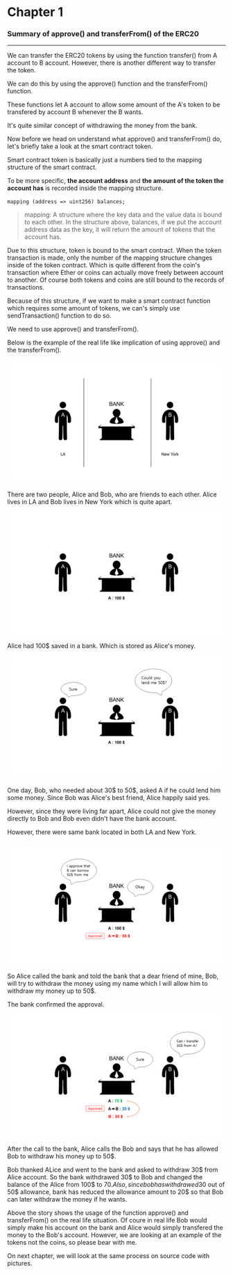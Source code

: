 # Chapter 1
### Summary of approve() and transferFrom() of the ERC20
---

We can transfer the ERC20 tokens by using the function transfer() from A account to B account. However, there is another different way to transfer the token.

We can do this by using the approve() function and the transferFrom() function.

These functions let A account to allow some amount of the A's token to be transfered by account B whenever the B wants.

It's quite similar concept of withdrawing the money from the bank.

Now before we head on understand what approve() and transferFrom() do, let's briefly take a look at the smart contract token.

Smart contract token is basically just a numbers tied to the mapping structure of the smart contract.

To be more specific, **the account address** and **the amount of the token the account has** is recorded inside the mapping structure.

~~~Solidity
mapping (address => uint256) balances;
~~~

> mapping: A structure where the key data and the value data is bound to each other.
In the structure above, balances, if we put the account address data as the key, it will return the amount of tokens that the account has.

Due to this structure, token is bound to the smart contract.
When the token transaction is made, only the number of the mapping structure changes inside of the token contract. Which is quite different from the coin's transaction where Ether or coins can actually move freely between account to another. Of course both tokens and coins are still bound to the records of transactions.

Because of this structure, if we want to make a smart contract function which requires some amount of tokens, we can's simply use sendTransaction() function to do so.

We need to use approve() and transferFrom().

Below is the example of the real life like implication of using approve() and the transferFrom().

![TACT_001](images/TCAT_001.PNG)

There are two people, Alice and Bob, who are friends to each other.
Alice lives in LA and Bob lives in New York which is quite apart.

![TACT_002](images/TCAT_002.PNG)

Alice had 100$ saved in a bank. Which is stored as Alice's money.

![TACT_003](images/TCAT_003.PNG)

One day, Bob, who needed about 30$ to 50$, asked A if he could lend him some money.
Since Bob was Alice's best friend, Alice happily said yes.

However, since they were living far apart, Alice could not give the money directly to Bob and Bob even didn't have the bank account.

However, there were same bank located in both LA and New York.

![TACT_004](images/TCAT_004.PNG)

So Alice called the bank and told the bank that a dear friend of mine, Bob, will try to withdraw the money using my name which I will allow him to withdraw my money up to 50$.

The bank confirmed the approval.

![TACT_005](images/TCAT_005.PNG)

After the call to the bank, Alice calls the Bob and says that he has allowed Bob to withdraw his money up to 50$.

Bob thanked ALice and went to the bank and asked to withdraw 30$ from Alice account. So the bank withdrawed 30$ to Bob and changed the balance of the Alice from 100$ to 70$. Also, since bob has withdrawed 30$ out of 50$ allowance, bank has reduced the allowance amount to 20$ so that Bob can later withdraw the money if he wants.

Above the story shows the usage of the function approve() and transferFrom() on the real life situation. Of coure in real life Bob would simply make his account on the bank and Alice would simply transfered the money to the Bob's account. However, we are looking at an example of the tokens not the coins, so please bear with me.

On next chapter, we will look at the same process on source code with pictures.
